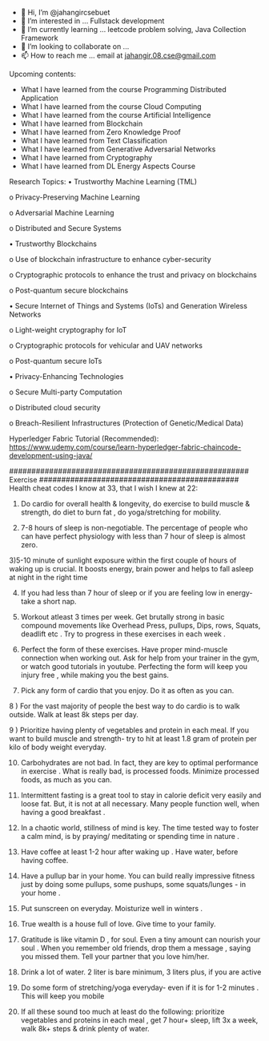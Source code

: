 - 👋 Hi, I’m @jahangircsebuet
- 👀 I’m interested in ... Fullstack development
- 🌱 I’m currently learning ... leetcode problem solving, Java Collection Framework
- 💞️ I’m looking to collaborate on ... 
- 📫 How to reach me ... email at jahangir.08.cse@gmail.com

Upcoming contents:
- What I have learned from the course Programming Distributed Application
- What I have learned from the course Cloud Computing
- What I have learned from the course Artificial Intelligence
- What I have learned from Blockchain
- What I have learned from Zero Knowledge Proof
- What I have learned from Text Classification
- What I have learned from Generative Adversarial Networks
- What I have learned from Cryptography
- What I have learned from DL Energy Aspects Course

<!---
jahangircsebuet/jahangircsebuet is a ✨ special ✨ repository because its `README.md` (this file) appears on your GitHub profile.
You can click the Preview link to take a look at your changes.
--->

Research Topics:
• Trustworthy Machine Learning (TML)

o Privacy-Preserving Machine Learning

o Adversarial Machine Learning

o Distributed and Secure Systems

• Trustworthy Blockchains

o Use of blockchain infrastructure to enhance cyber-security

o Cryptographic protocols to enhance the trust and privacy on blockchains

o Post-quantum secure blockchains

• Secure Internet of Things and Systems (IoTs) and Generation Wireless Networks

o Light-weight cryptography for IoT

o Cryptographic protocols for vehicular and UAV networks

o Post-quantum secure IoTs

• Privacy-Enhancing Technologies

o Secure Multi-party Computation

o Distributed cloud security

o Breach-Resilient Infrastructures (Protection of Genetic/Medical Data)


Hyperledger Fabric Tutorial (Recommended):
https://www.udemy.com/course/learn-hyperledger-fabric-chaincode-development-using-java/



###################################################### Exercise #############################################
Health cheat codes I know at 33, that I wish I knew at 22:

1) Do cardio for overall health & longevity, do exercise to build muscle & strength, do diet to burn fat , do yoga/stretching for mobility.

2) 7-8 hours of sleep is non-negotiable. The percentage of people who can have perfect physiology with less than 7 hour of sleep is almost zero.

3)5-10 minute of sunlight exposure within the first couple of hours of waking up is crucial. It boosts energy, brain power and helps to fall asleep at night in the right time

4) If you had less than 7 hour of sleep or if you are feeling low in energy- take a short nap.

5) Workout atleast 3 times per week. Get brutally strong in basic compound movements like Overhead Press, pullups, Dips, rows, Squats, deadlift etc . Try to progress in these exercises in each week .

6) Perfect the form of these exercises. Have proper mind-muscle connection when working out. Ask for help from your trainer in the gym, or watch good tutorials in youtube. Perfecting the form will keep you injury free , while making you the best gains.

7) Pick any form of cardio that you enjoy. Do it as often as you can.

8 ) For the vast majority of people the best way to do cardio is to walk outside. Walk at least 8k steps per day.

9 ) Prioritize having plenty of vegetables and protein in each meal. If you want to build muscle and strength- try to hit at least 1.8 gram of protein per kilo of body weight everyday.

10) Carbohydrates are not bad. In fact, they are key to optimal performance in exercise . What is really bad, is processed foods. Minimize processed foods, as much as you can.

11) Intermittent fasting is a great tool to stay in calorie deficit very easily and loose fat. But, it is not at all necessary. Many people function well, when having a good breakfast .

11) In a chaotic world, stillness of mind is key. The time tested way to foster a calm mind, is by praying/ meditating or spending time in nature .

12) Have coffee at least 1-2 hour after waking up . Have water, before having coffee.

13) Have a pullup bar in your home. You can build really impressive fitness just by doing some pullups, some pushups, some squats/lunges - in your home .

14) Put sunscreen on everyday. Moisturize well in winters .

15) True wealth is a house full of love. Give time to your family. 

16) Gratitude is like vitamin D , for soul. Even a tiny amount can nourish your soul . When you remember old friends, drop them a message , saying you missed them. Tell your partner that you love him/her.

17) Drink a lot of water. 2 liter is bare minimum, 3 liters plus, if you are active

18) Do some form of stretching/yoga everyday- even if it is for 1-2 minutes . This will keep you mobile

19) If all these sound too much at least do the following: prioritize vegetables and proteins in each meal , get 7 hour+ sleep, lift 3x a week, walk 8k+ steps & drink plenty of water.


